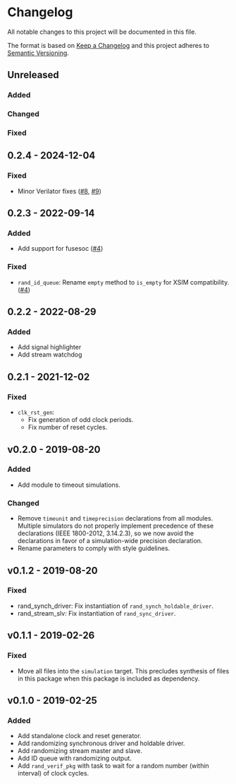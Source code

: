 # Changelog
All notable changes to this project will be documented in this file.

The format is based on [Keep a Changelog](http://keepachangelog.com/en/1.0.0/)
and this project adheres to [Semantic Versioning](http://semver.org/spec/v2.0.0.html).


## Unreleased

### Added

### Changed

### Fixed

## 0.2.4 - 2024-12-04

### Fixed
- Minor Verilator fixes ([#8](https://github.com/pulp-platform/common_verification/pull/8), [#9](https://github.com/pulp-platform/common_verification/pull/9))

## 0.2.3 - 2022-09-14

### Added
- Add support for fusesoc ([#4](https://github.com/pulp-platform/common_verification/pull/4))

### Fixed
- `rand_id_queue`: Rename `empty` method to `is_empty` for XSIM compatibility. ([#4](https://github.com/pulp-platform/common_verification/pull/4))

## 0.2.2 - 2022-08-29

### Added
- Add signal highlighter
- Add stream watchdog

## 0.2.1 - 2021-12-02

### Fixed
- `clk_rst_gen`:
  - Fix generation of odd clock periods.
  - Fix number of reset cycles.


## v0.2.0 - 2019-08-20

### Added
- Add module to timeout simulations.

### Changed
- Remove `timeunit` and `timeprecision` declarations from all modules.  Multiple simulators do not
  properly implement precedence of these declarations (IEEE 1800-2012, 3.14.2.3), so we now avoid
  the declarations in favor of a simulation-wide precision declaration.
- Rename parameters to comply with style guidelines.


## v0.1.2 - 2019-08-20

### Fixed
- rand_synch_driver: Fix instantiation of `rand_synch_holdable_driver`.
- rand_stream_slv: Fix instantiation of `rand_sync_driver`.


## v0.1.1 - 2019-02-26

### Fixed
- Move all files into the `simulation` target. This precludes synthesis of files in this package
  when this package is included as dependency.


## v0.1.0 - 2019-02-25

### Added
- Add standalone clock and reset generator.
- Add randomizing synchronous driver and holdable driver.
- Add randomizing stream master and slave.
- Add ID queue with randomizing output.
- Add `rand_verif_pkg` with task to wait for a random number (within interval) of clock cycles.

